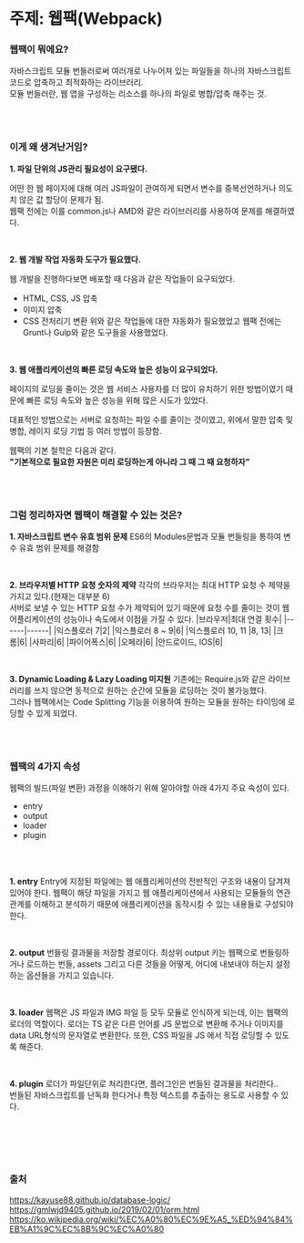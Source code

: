# 주제: 웹팩(Webpack)

### 웹팩이 뭐에요?

자바스크립트 모듈 번들러로써 여러개로 나누어져 있는 파일들을 하나의 자바스크립트 코드로 압축하고 최적화하는 라이브러리.  
모듈 번들러란, 웹 앱을 구성하는 리소스를 하나의 파일로 병합/압축 해주는 것.

<br>
<br>

### 이게 왜 생겨난거임?

**1. 파일 단위의 JS관리 필요성이 요구됐다.**

어떤 한 웹 페이지에 대해 여러 JS파일이 관여하게 되면서 변수를 중복선언하거나 의도치 않은 값 할당이 문제가 됨.  
웹팩 전에는 이를 common.js나 AMD와 같은 라이브러리를 사용하여 문제를 해결하였다.

<br>

**2. 웹 개발 작업 자동화 도구가 필요했다.**

웹 개발을 진행하다보면 배포할 때 다음과 같은 작업들이 요구되었다.

-   HTML, CSS, JS 압축
-   이미지 압축
-   CSS 전처리기 변환
    위와 같은 작업들에 대한 자동화가 필요했었고 웹팩 전에는 Grunt나 Gulp와 같은 도구들을 사용했었다.

<br>

**3. 웹 애플리케이션의 빠른 로딩 속도와 높은 성능이 요구되었다.**

페이지의 로딩을 줄이는 것은 웹 서비스 사용자를 더 많이 유치하기 위한 방법이였기 때문에 빠른 로딩 속도와 높은 성능을 위해 많은 시도가 있었다.

대표적인 방법으로는 서버로 요청하는 파일 수를 줄이는 것이였고, 위에서 말한 압축 및 병합, 레이지 로딩 기법 등 여러 방법이 등장함.

웹팩의 기본 철학은 다음과 같다.  
**"기본적으로 필요한 자원은 미리 로딩하는게 아니라 그 때 그 때 요청하자"**

<br>
<br>

### 그럼 정리하자면 웹팩이 해결할 수 있는 것은?

**1. 자바스크립트 변수 유효 범위 문제**
ES6의 Modules문법과 모듈 번들링을 통하여 변수 유효 범위 문제를 해결함

<br>

**2. 브라우저별 HTTP 요청 숫자의 제약**
각각의 브라우저는 최대 HTTP 요청 수 제약을 가지고 있다.(현재는 대부분 6)  
서버로 보낼 수 있는 HTTP 요청 수가 제약되어 있기 때문에 요청 수를 줄이는 것이 웹 어플리케이션의 성능이나 속도에서 이점을 가질 수 있다.
|브라우저|최대 연결 횟수|
|------|------|
|익스플로러 7|2|
|익스플로러 8 ~ 9|6|
|익스플로러 10, 11 |8, 13|
|크롬|6|
|사파리|6|
|파이어폭스|6|
|오페라|6|
|안드로이드, IOS|6|

<br>

**3. Dynamic Loading & Lazy Loading 미지원**
기존에는 Require.js와 같은 라이브러리를 쓰지 않으면 동적으로 원하는 순간에 모듈을 로딩하는 것이 불가능했다.  
그러나 웹팩에서는 Code Splitting 기능을 이용하여 원하는 모듈을 원하는 타이밍에 로딩할 수 있게 되었다.

<br>
<br>

### 웹팩의 4가지 속성

웹팩의 빌드(파일 변환) 과정을 이해하기 위해 알아야할 아래 4가지 주요 속성이 있다.

-   entry
-   output
-   loader
-   plugin

<br>
<br>

**1. entry**
Entry에 지정된 파일에는 웹 애플리케이션의 전반적인 구조와 내용이 담겨져 있어야 한다. 웹팩이 해당 파일을 가지고 웹 애플리케이션에서 사용되는 모듈들의 연관 관계를 이해하고 분석하기 때문에 애플리케이션을 동작시킬 수 있는 내용들로 구성되야 한다.

<br>

**2. output**
번들링 결과물을 저장할 경로이다.
최상위 output 키는 웹팩으로 번들링하거나 로드하는 번들, assets 그리고 다른 것들을 어떻게, 어디에 내보내야 하는지 설정하는 옵션들을 가지고 있습니다.

<br>

**3. loader**
웹팩은 JS 파일과 IMG 파일 등 모두 모듈로 인식하게 되는데, 이는 웹팩의 로더의 역할이다. 로더는 TS 같은 다른 언어를 JS 문법으로 변환해 주거나 이미지를 data URL형식의 문자열로 변환한다. 또한, CSS 파일을 JS 에서 직접 로딩할 수 있도록 해준다.

<br>

**4. plugin**
로더가 파일단위로 처리한다면, 플러그인은 번들된 결과물을 처리한다..  
번들된 자바스크립트를 난독화 한다거나 특정 텍스트를 추출하는 용도로 사용할 수 있다.

<br>
<br>
<br>
<br>

### 출처

https://kayuse88.github.io/database-logic/  
https://gmlwjd9405.github.io/2019/02/01/orm.html  
https://ko.wikipedia.org/wiki/%EC%A0%80%EC%9E%A5_%ED%94%84%EB%A1%9C%EC%8B%9C%EC%A0%80

[jekyll-docs]: https://jekyllrb.com/docs/home
[jekyll-gh]: https://github.com/jekyll/jekyll
[jekyll-talk]: https://talk.jekyllrb.com/
